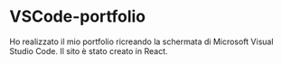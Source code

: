 # VSCode-portfolio

Ho realizzato il mio portfolio ricreando la schermata di Microsoft Visual Studio Code. Il sito è stato creato in React.

